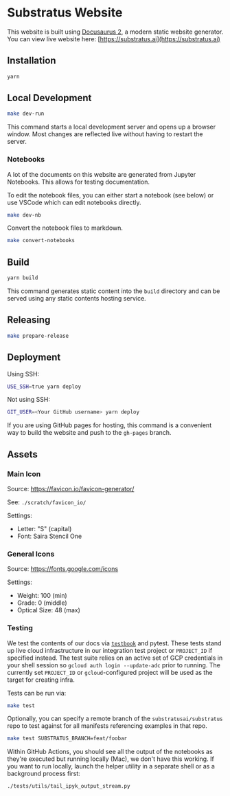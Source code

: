# Substratus Website

This website is built using [Docusaurus 2](https://docusaurus.io/), a modern static website generator.
You can view live website here: [https://substratus.ai](https://substratus.ai)

## Installation

```bash
yarn
```

## Local Development

```bash
make dev-run
```

This command starts a local development server and opens up a browser window. Most changes are reflected live without having to restart the server.

### Notebooks

A lot of the documents on this website are generated from Jupyter Notebooks. This allows for testing documentation.

To edit the notebook files, you can either start a notebook (see below) or use VSCode which can edit notebooks directly.

```bash
make dev-nb
```

Convert the notebook files to markdown.

```bash
make convert-notebooks
```

## Build

```bash
yarn build
```

This command generates static content into the `build` directory and can be served using any static contents hosting service.

## Releasing

```bash
make prepare-release
```

## Deployment

Using SSH:

```bash
USE_SSH=true yarn deploy
```

Not using SSH:

```bash
GIT_USER=<Your GitHub username> yarn deploy
```

If you are using GitHub pages for hosting, this command is a convenient way to build the website and push to the `gh-pages` branch.

## Assets

### Main Icon

Source: <https://favicon.io/favicon-generator/>

See: `./scratch/favicon_io/`

Settings:

* Letter: "S" (capital)
* Font: Saira Stencil One

### General Icons

Source: <https://fonts.google.com/icons>

Settings:

* Weight: 100 (min)
* Grade: 0 (middle)
* Optical Size: 48 (max)

### Testing

We test the contents of our docs via [`testbook`](https://github.com/nteract/testbook)
and pytest. These tests stand up live cloud infrastructure in our integration
test project or `PROJECT_ID` if specified instead. The test suite relies on an
active set of GCP credentials in your shell session so
`gcloud auth login --update-adc` prior to running. The currently set `PROJECT_ID`
or `gcloud`-configured project will be used as the target for creating infra.

Tests can be run via:

```bash
make test
```

Optionally, you can specify a remote branch of the `substratusai/substratus`
repo to test against for all manifests referencing examples in that repo.

```bash
make test SUBSTRATUS_BRANCH=feat/foobar
```

Within GitHub Actions, you should see all the output of the notebooks as they're
executed but running locally (Mac), we don't have this working. If you want to
run locally, launch the helper utility in a separate shell or as a background
process first:

```bash
./tests/utils/tail_ipyk_output_stream.py
```
